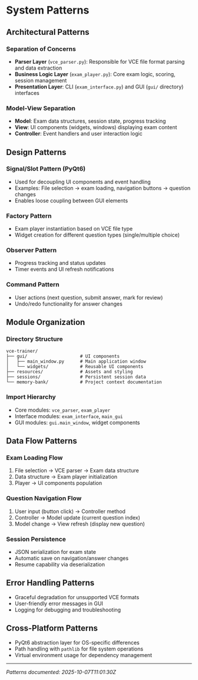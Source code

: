 # System Patterns

## Architectural Patterns

### **Separation of Concerns**
- **Parser Layer** (`vce_parser.py`): Responsible for VCE file format parsing and data extraction
- **Business Logic Layer** (`exam_player.py`): Core exam logic, scoring, session management
- **Presentation Layer**: CLI (`exam_interface.py`) and GUI (`gui/` directory) interfaces

### **Model-View Separation**
- **Model**: Exam data structures, session state, progress tracking
- **View**: UI components (widgets, windows) displaying exam content
- **Controller**: Event handlers and user interaction logic

## Design Patterns

### **Signal/Slot Pattern (PyQt6)**
- Used for decoupling UI components and event handling
- Examples: File selection → exam loading, navigation buttons → question changes
- Enables loose coupling between GUI elements

### **Factory Pattern**
- Exam player instantiation based on VCE file type
- Widget creation for different question types (single/multiple choice)

### **Observer Pattern**
- Progress tracking and status updates
- Timer events and UI refresh notifications

### **Command Pattern**
- User actions (next question, submit answer, mark for review)
- Undo/redo functionality for answer changes

## Module Organization

### **Directory Structure**
```
vce-trainer/
├── gui/                    # UI components
│   ├── main_window.py      # Main application window
│   └── widgets/            # Reusable UI components
├── resources/              # Assets and styling
├── sessions/               # Persistent session data
└── memory-bank/            # Project context documentation
```

### **Import Hierarchy**
- Core modules: `vce_parser`, `exam_player`
- Interface modules: `exam_interface`, `main_gui`
- GUI modules: `gui.main_window`, widget components

## Data Flow Patterns

### **Exam Loading Flow**
1. File selection → VCE parser → Exam data structure
2. Data structure → Exam player initialization
3. Player → UI components population

### **Question Navigation Flow**
1. User input (button click) → Controller method
2. Controller → Model update (current question index)
3. Model change → View refresh (display new question)

### **Session Persistence**
- JSON serialization for exam state
- Automatic save on navigation/answer changes
- Resume capability via deserialization

## Error Handling Patterns
- Graceful degradation for unsupported VCE formats
- User-friendly error messages in GUI
- Logging for debugging and troubleshooting

## Cross-Platform Patterns
- PyQt6 abstraction layer for OS-specific differences
- Path handling with `pathlib` for file system operations
- Virtual environment usage for dependency management

---

*Patterns documented: 2025-10-07T11:01:30Z*
